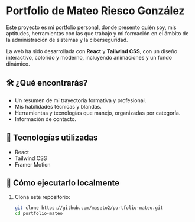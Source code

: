 # Portfolio de Mateo Riesco González

Este proyecto es mi portfolio personal, donde presento quién soy, mis aptitudes, herramientas con las que trabajo y mi formación en el ámbito de la administración de sistemas y la ciberseguridad.

La web ha sido desarrollada con **React** y **Tailwind CSS**, con un diseño interactivo, colorido y moderno, incluyendo animaciones y un fondo dinámico.

## 🛠️ ¿Qué encontrarás?

- Un resumen de mi trayectoria formativa y profesional.
- Mis habilidades técnicas y blandas.
- Herramientas y tecnologías que manejo, organizadas por categoría.
- Información de contacto.

## 🚀 Tecnologías utilizadas

- React
- Tailwind CSS
- Framer Motion

## 🔧 Cómo ejecutarlo localmente

1. Clona este repositorio:

   ```bash
   git clone https://github.com/maseto2/portfolio-mateo.git
   cd portfolio-mateo
